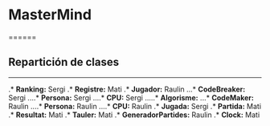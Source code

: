 # MasterMind
======

## Repartición de clases
------
.* **Ranking:** Sergi
.* **Registre:** Mati
.* **Jugador:** Raulin
...* **CodeBreaker:** Sergi
....* **Persona:** Sergi
....* **CPU:** Sergi
.....* **Algorisme:** 
...* **CodeMaker:** Raulin
....* **Persona:** Raulin
....* **CPU:** Raulin
.* **Jugada:** Sergi
.* **Partida:** Mati
.* **Resultat:** Mati
.* **Tauler:** Mati
.* **GeneradorPartides:** Raulin
.* **Clock:** Mati